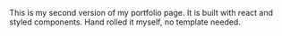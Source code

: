 This is my second version of my portfolio page. It is built with react and styled components. Hand rolled it myself, no template needed.
